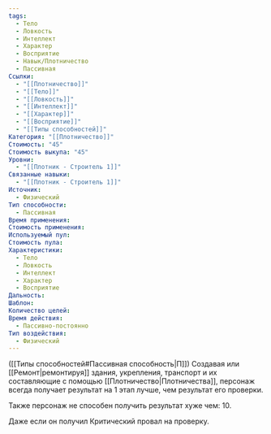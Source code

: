 ```yaml
---
tags:
  - Тело
  - Ловкость
  - Интеллект
  - Характер
  - Восприятие
  - Навык/Плотничество
  - Пассивная
Ссылки:
  - "[[Плотничество]]"
  - "[[Тело]]"
  - "[[Ловкость]]"
  - "[[Интеллект]]"
  - "[[Характер]]"
  - "[[Восприятие]]"
  - "[[Типы способностей]]"
Категория: "[[Плотничество]]"
Стоимость: "45"
Стоимость выкупа: "45"
Уровни:
  - "[[Плотник - Строитель 1]]"
Связанные навыки:
  - "[[Плотник - Строитель 1]]"
Источник:
  - Физический
Тип способности:
  - Пассивная
Время применения: 
Стоимость применения: 
Используемый пул: 
Стоимость пула: 
Характеристики:
  - Тело
  - Ловкость
  - Интеллект
  - Характер
  - Восприятие
Дальность: 
Шаблон: 
Количество целей: 
Время действия:
  - Пассивно-постоянно
Тип воздействия:
  - Физический
---
```

([[Типы способностей#Пассивная способность|П]]) Создавая или [[Ремонт|ремонтируя]] здания, укрепления, транспорт и их составляющие с помощью [[Плотничество|Плотничества]], персонаж всегда получает результат на 1 этап лучше, чем результат его проверки. 

Также персонаж не способен получить результат хуже чем: 10. 

Даже если он получил Критический провал на проверку. 